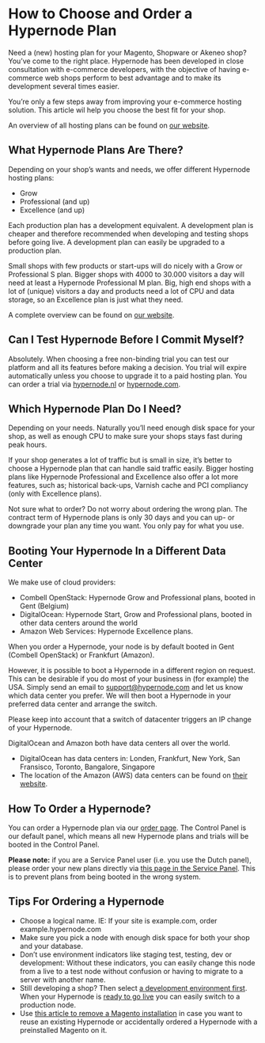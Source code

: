 <!-- source: https://support.hypernode.com/en/about/billing/how-to-choose-and-order-a-hypernode-plan/ -->
# How to Choose and Order a Hypernode Plan

Need a (new) hosting plan for your Magento, Shopware or Akeneo shop? You’ve come to the right place. Hypernode has been developed in close consultation with e-commerce developers, with the objective of having e-commerce web shops perform to best advantage and to make its development several times easier.

You’re only a few steps away from improving your e-commerce hosting solution. This article wil help you choose the best fit for your shop.

An overview of all hosting plans can be found on [our website](https://www.hypernode.com/magento-hosting-plans/).


What Hypernode Plans Are There?
-------------------------------

Depending on your shop’s wants and needs, we offer different Hypernode hosting plans:

* Grow
* Professional (and up)
* Excellence (and up)

Each production plan has a development equivalent. A development plan is cheaper and therefore recommended when developing and testing shops before going live. A development plan can easily be upgraded to a production plan.

Small shops with few products or start-ups will do nicely with a Grow or Professional S plan. Bigger shops with 4000 to 30.000 visitors a day will need at least a Hypernode Professional M plan. Big, high end shops with a lot of (unique) visitors a day and products need a lot of CPU and data storage, so an Excellence plan is just what they need.

A complete overview can be found on [our website](https://www.hypernode.com/magento-hosting-plans/).

Can I Test Hypernode Before I Commit Myself?
--------------------------------------------

Absolutely. When choosing a free non-binding trial you can test our platform and all its features before making a decision. You trial will expire automatically unless you choose to upgrade it to a paid hosting plan. You can order a trial via [hypernode.nl](https://www.hypernode.nl/) or [hypernode.com](https://www.hypernode.com/).

Which Hypernode Plan Do I Need?
-------------------------------

Depending on your needs. Naturally you’ll need enough disk space for your shop, as well as enough CPU to make sure your shops stays fast during peak hours.

If your shop generates a lot of traffic but is small in size, it’s better to choose a Hypernode plan that can handle said traffic easily. Bigger hosting plans like Hypernode Professional and Excellence also offer a lot more features, such as; historical back-ups, Varnish cache and PCI compliancy (only with Excellence plans).

Not sure what to order? Do not worry about ordering the wrong plan. The contract term of Hypernode plans is only 30 days and you can up- or downgrade your plan any time you want. You only pay for what you use.

Booting Your Hypernode In a Different Data Center
-------------------------------------------------

We make use of cloud providers:

* Combell OpenStack: Hypernode Grow and Professional plans, booted in Gent (Belgium)
* DigitalOcean: Hypernode Start, Grow and Professional plans, booted in other data centers around the world
* Amazon Web Services: Hypernode Excellence plans.

When you order a Hypernode, your node is by default booted in Gent (Combell OpenStack) or Frankfurt (Amazon).

However, it is possible to boot a Hypernode in a different region on request. This can be desirable if you do most of your business in (for example) the USA. Simply send an email to support@hypernode.com and let us know which data center you prefer. We will then boot a Hypernode in your preferred data center and arrange the switch.

Please keep into account that a switch of datacenter triggers an IP change of your Hypernode.

DigitalOcean and Amazon both have data centers all over the world.

* DigitalOcean has data centers in: Londen, Frankfurt, New York, San Fransisco, Toronto, Bangalore, Singapore
* The location of the Amazon (AWS) data centers can be found on [their website](https://docs.aws.amazon.com/AWSEC2/latest/UserGuide/using-regions-availability-zones.html#concepts-available-regions).

How To Order a Hypernode?
-------------------------

You can order a Hypernode plan via our [order page](https://www.hypernode.com/magento-cloud-hosting/#plans). The Control Panel is our default panel, which means all new Hypernode plans and trials will be booted in the Control Panel. 

**Please note:** if you are a Service Panel user (i.e. you use the Dutch panel), please order your new plans directly via [this page in the Service Panel](https://service.byte.nl/planinfo/order-selection/). This is to prevent plans from being booted in the wrong system.

Tips For Ordering a Hypernode
-----------------------------

* Choose a logical name. IE: If your site is example.com, order example.hypernode.com
* Make sure you pick a node with enough disk space for both your shop and your database.
* Don’t use environment indicators like staging test, testing, dev or development:
Without these indicators, you can easily change this node from a live to a test node without confusion or having to migrate to a server with another name.
* Still developing a shop? Then select [a development environment first](https://support.hypernode.com/knowledgebase/development-plans-for-your-magento-shop/). When your Hypernode is [ready to go live](https://support.hypernode.com/knowledgebase/go-live-with-your-hypernode/) you can easily switch to a production node.
* Use [this article to remove a Magento installation](https://support.hypernode.com/knowledgebase/remove-magento-installation/) in case you want to reuse an existing Hypernode or accidentally ordered a Hypernode with a preinstalled Magento on it.
